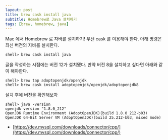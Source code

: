 ```yaml
---
layout: post
title: brew cask install java
subtitle: Homebrew로 Java 설치하기
tags: [brew, homebrew, java]
---
```


Mac 에서 Homebrew 로 자바를 설치하기! 우선 cask 를 이용해야 한다. 아래 명령은 최신 버전의 자바를 설치한다.

```shell
shell> brew cask install java
```

글을 작성하는 시점에는 버전 12가 설치됐다. 만약 버전 8을 설치하고 싶다면 아래와 같이 해야한다.

```shell
shell> brew tap adoptopenjdk/openjdk
shell> brew cask install adoptopenjdk/openjdk/adoptopenjdk8
```

설치 후에 버전을 확인해보자

```shell
shell> java -version
openjdk version "1.8.0_212"
OpenJDK Runtime Environment (AdoptOpenJDK)(build 1.8.0_212-b03)
OpenJDK 64-Bit Server VM (AdoptOpenJDK)(build 25.212-b03, mixed mode)
```



* [https://dev.mysql.com/downloads/connector/cpp/](https://dev.mysql.com/downloads/connector/cpp/)
